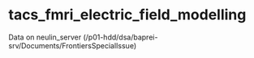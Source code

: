 # tacs_fmri_electric_field_modelling
Data on neulin_server (/p01-hdd/dsa/baprei-srv/Documents/FrontiersSpecialIssue)
